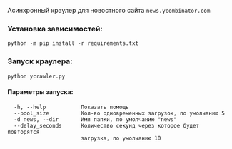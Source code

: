 Асинхронный ĸраулер для новостного сайта `news.ycombinator.com`

### Установка зависимостей:

```shell
python -m pip install -r requirements.txt
```

### Запуск краулера:

```shell
python ycrawler.py
```

#### Параметры запуска:

```
  -h, --help           Показать помощь
  --pool_size          Кол-во одновременных загрузок, по умолчанию 5
  -d news, --dir       Имя папки, по умолчанию "news"
  --delay_seconds      Количество секунд через которое будет повторятся
                       загрузка, по умолчанию 10

```